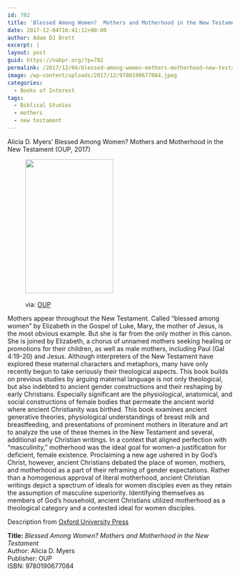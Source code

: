 ```yaml
---
id: 782
title: 'Blessed Among Women?  Mothers and Motherhood in the New Testament'
date: 2017-12-04T16:41:12+00:00
author: Adam DJ Brett
excerpt: |
layout: post
guid: https://nabpr.org/?p=782
permalink: /2017/12/04/blessed-among-women-mothers-motherhood-new-testament/
image: /wp-content/uploads/2017/12/9780190677084.jpeg
categories:
  - Books of Interest
tags:
  - Biblical Studies
  - mothers
  - new testament
---
```

Alicia D. Myers&#8217; Blessed Among Women? Mothers and Motherhood in the New Testament (OUP, 2017)

<!--more--><figure id="attachment_783" aria-describedby="caption-attachment-783" style="width: 197px" class="wp-caption alignleft">

[<img class="wp-image-783 size-medium" src="/wp-content/uploads/2017/12/9780190677084-197x300.jpeg" alt="" width="197" height="300" srcset="/wp-content/uploads/2017/12/9780190677084-197x300.jpeg 197w, /wp-content/uploads/2017/12/9780190677084.jpeg 362w" sizes="(max-width: 197px) 100vw, 197px" />](/wp-content/uploads/2017/12/9780190677084.jpeg)<figcaption id="caption-attachment-783" class="wp-caption-text">via: [OUP](https://global.oup.com/academic/product/blessed-among-women-9780190677084?cc=us&lang=en&)</figcaption></figure> 

Mothers appear throughout the New Testament. Called &#8220;blessed among women&#8221; by Elizabeth in the Gospel of Luke, Mary, the mother of Jesus, is the most obvious example. But she is far from the only mother in this canon. She is joined by Elizabeth, a chorus of unnamed mothers seeking healing or promotions for their children, as well as male mothers, including Paul (Gal 4:19-20) and Jesus. Although interpreters of the New Testament have explored these maternal characters and metaphors, many have only recently begun to take seriously their theological aspects. This book builds on previous studies by arguing maternal language is not only theological, but also indebted to ancient gender constructions and their reshaping by early Christians. Especially significant are the physiological, anatomical, and social constructions of female bodies that permeate the ancient world where ancient Christianity was birthed. This book examines ancient generative theories, physiological understandings of breast milk and breastfeeding, and presentations of prominent mothers in literature and art to analyze the use of these themes in the New Testament and several, additional early Christian writings. In a context that aligned perfection with &#8220;masculinity,&#8221; motherhood was the ideal goal for women-a justification for deficient, female existence. Proclaiming a new age ushered in by God&#8217;s Christ, however, ancient Christians debated the place of women, mothers, and motherhood as a part of their reframing of gender expectations. Rather than a homogenous approval of literal motherhood, ancient Christian writings depict a spectrum of ideals for women disciples even as they retain the assumption of masculine superiority. Identifying themselves as members of God&#8217;s household, ancient Christians utilized motherhood as a theological category and a contested ideal for women disciples.

Description from [Oxford University Press](https://global.oup.com/academic/product/blessed-among-women-9780190677084?cc=us&lang=en&#)

**Title:** _Blessed Among Women? Mothers and Motherhood in the New Testament_  
Author: Alicia D. Myers  
Publisher: OUP  
ISBN: 9780190677084